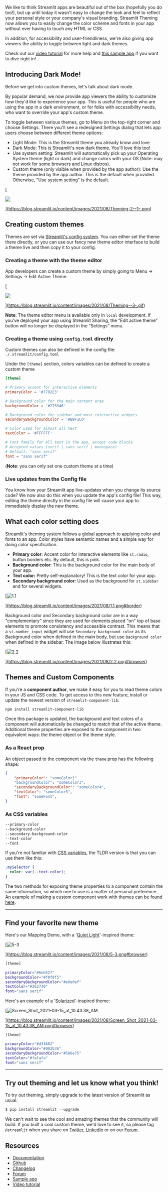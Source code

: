 We like to think Streamlit apps are beautiful out of the box (hopefully you do too!), but up until today it wasn't easy to change the look and feel to reflect your personal style or your company's visual branding. Streamlit Theming now allows you to easily change the color scheme and fonts in your app without ever having to touch any HTML or CSS.

In addition, for accessibility and user-friendliness, we're also giving app viewers the ability to toggle between light and dark themes.

Check out our [video tutorial](https://www.youtube.com/watch?v=Mz12mlwzbVU&ref=blog.streamlit.io) for more help and [this sample app](https://share.streamlit.io/streamlit/theming-showcase-blue/main?ref=blog.streamlit.io) if you want to dive right in!

## Introducing Dark Mode!

Before we get into custom themes, let's talk about dark mode.

By popular demand, we now provide app viewers the ability to customize how they'd like to experience your app. This is useful for people who are using the app in a dark environment, or for folks with accessibility needs, who want to override your app's custom theme.

To toggle between various themes, go to Menu on the top-right corner and choose Settings. There you'll see a redesigned Settings dialog that lets app users choose between different theme options:

-   Light Mode: This is the Streamlit theme you already know and love
-   Dark Mode: This is Streamlit's new dark theme. You'll love this too!
-   Use system setting: Streamlit will automatically pick up your Operating System theme (light or dark) and change colors with your OS (Note: may not work for some browsers and Linux distros).
-   Custom theme (only visible when provided by the app author): Use the theme provided by the app author. This is the default when provided. Otherwise, "Use system setting" is the default.

[

![](https://blog.streamlit.io/content/images/2021/08/Theming-2--1-.png)



](https://blog.streamlit.io/content/images/2021/08/Theming-2--1-.png)

## Creating custom themes

Themes are set via [Streamlit's config system](https://docs.streamlit.io/en/stable/streamlit_configuration.html?ref=blog.streamlit.io#set-configuration-options). You can either set the theme there directly, or you can use our fancy new theme editor interface to build a theme live and then copy it to your config.

### Creating a theme with the theme editor

App developers can create a custom theme by simply going to Menu → Settings → Edit Active Theme.

[

![](https://blog.streamlit.io/content/images/2021/08/Theming--3-.gif)



](https://blog.streamlit.io/content/images/2021/08/Theming--3-.gif)

**Note**: The theme editor menu is available only in `local` development. If you’ve deployed your app using Streamlit Sharing, the “Edit active theme” button will no longer be displayed in the “Settings” menu.

### Creating a theme using `config.toml` directly

Custom themes can also be defined in the config file: `./.streamlit/config.toml`

Under the `[theme]` section, colors variables can be defined to create a custom theme

```toml
[theme]

# Primary accent for interactive elements
primaryColor = '#7792E3'

# Background color for the main content area
backgroundColor = '#273346'

# Background color for sidebar and most interactive widgets
secondaryBackgroundColor = '#B9F1C0'

# Color used for almost all text
textColor = '#FFFFFF'

# Font family for all text in the app, except code blocks
# Accepted values (serif | sans serif | monospace) 
# Default: "sans serif"
font = "sans serif"
```

(**Note**: you can only set one custom theme at a time)

### Live updates from the Config file

You know how your Streamlit app live-updates when you change its source code? We now also do this when you update the app's config file! This way, editing the theme directly in the config file will cause your app to immediately display the new theme.

## What each color setting does

Streamlit's theming system follows a global approach to applying color and fonts to an app. Color styles have semantic names and a simple way for doing color specification.

-   **Primary color**: Accent color for interactive elements like `st.radio`, button borders etc. By default, this is pink.
-   **Background color**: This is the background color for the main body of your app.
-   **Text color:** Pretty self-explanatory! This is the text color for your app.
-   **Secondary background color:** Used as the background for `st.sidebar` and for several widgets.

[](https://blog.streamlit.io/content/images/2021/08/1.1.png#border)

[![1.1](https://blog.streamlit.io/content/images/2021/08/1.1.png#border)

](https://blog.streamlit.io/content/images/2021/08/1.1.png#border)

Background color and Secondary background color are in a way "complementary" since they are used for elements placed "on" top of base elements to promote consistency and accessible contrast. This means that a `st.number_input` widget will use `Secondary background color` as its Background color when defined in the main body, but use `Background color` when defined in the sidebar. The image below illustrates this:

[](https://blog.streamlit.io/content/images/2021/08/2.2.png#browser)

[![2.2](https://blog.streamlit.io/content/images/2021/08/2.2.png#browser)

](https://blog.streamlit.io/content/images/2021/08/2.2.png#browser)

## Themes and Custom Components

If you're a **component author**, we make it easy for you to read theme colors in your JS and CSS code. To get access to this new feature, install or update the newest version of `streamlit-component-lib`.

```bash
npm install streamlit-component-lib
```

Once this package is updated, the background and text colors of a component will automatically be changed to match that of the active theme. Additional theme properties are exposed to the component in two equivalent ways: the theme object or the theme style.

### As a React prop

An object passed to the component via the `theme` prop has the following shape:

```json
{
    "primaryColor": "someColor1"
    "backgroundColor": "someColor3",
    "secondaryBackgroundColor": "someColor4",
    "textColor": "someColor5",
    "font": "someFont",
}
```

### As CSS variables

```css
--primary-color
--background-color
--secondary-background-color
--text-color
--font
```

If you're not familiar with [CSS variables](https://developer.mozilla.org/en-US/docs/Web/CSS/Using_CSS_custom_properties?ref=blog.streamlit.io), the TLDR version is that you can use them like this:

```css
.mySelector {
  color: var(--text-color);
}
```

The two methods for exposing theme properties to a component contain the same information, so which one to use is a matter of personal preference. An example of making a custom component work with themes can be found [here](https://github.com/streamlit/component-template/blob/bc6e70905beb8f9a178fc811603cc65b637bc38d/template/my_component/frontend/src/MyComponent.tsx?ref=blog.streamlit.io#L33).

___

## Find your favorite new theme

Here's our Mapping Demo, with a '[Quiet Light](https://onecrayon.com/products/quiet-light/?ref=blog.streamlit.io)'-inspired theme:

[](https://blog.streamlit.io/content/images/2021/08/5-3.png#browser)

[![5-3](https://blog.streamlit.io/content/images/2021/08/5-3.png#browser)

](https://blog.streamlit.io/content/images/2021/08/5-3.png#browser)

```bash
[theme]

primaryColor="#6eb52f"
backgroundColor="#f0f0f5"
secondaryBackgroundColor="#e0e0ef"
textColor="#262730"
font="sans serif"
```

Here's an example of a '[Solarized](https://en.wikipedia.org/wiki/Solarized_(color_scheme)?ref=blog.streamlit.io#Gallery)'-inspired theme:

[](https://blog.streamlit.io/content/images/2021/08/Screen_Shot_2021-03-15_at_10.43.38_AM.png#browser)

[![Screen_Shot_2021-03-15_at_10.43.38_AM](https://blog.streamlit.io/content/images/2021/08/Screen_Shot_2021-03-15_at_10.43.38_AM.png#browser)

](https://blog.streamlit.io/content/images/2021/08/Screen_Shot_2021-03-15_at_10.43.38_AM.png#browser)

```bash
[theme]

primaryColor="#d33682"
backgroundColor="#002b36"
secondaryBackgroundColor="#586e75"
textColor="#fafafa"
font="sans serif"

```

___

## Try out theming and let us know what you think!

To try out theming, simply upgrade to the latest version of Streamlit as usual:

```python
$ pip install streamlit --upgrade
```

We can't wait to see the cool and amazing themes that the community will build. If you built a cool custom theme, we'd love to see it, so please tag `@streamlit` when you share on [Twitter](https://twitter.com/streamlit?ref=blog.streamlit.io), [LinkedIn](https://www.linkedin.com/company/streamlit/?ref=blog.streamlit.io) or on our [Forum](https://discuss.streamlit.io/?ref=blog.streamlit.io).

## Resources

-   [Documentation](https://docs.streamlit.io/en/stable/main_concepts.html?ref=blog.streamlit.io#themes)
-   [Github](https://github.com/streamlit/?ref=blog.streamlit.io)
-   [Changelog](https://docs.streamlit.io/en/0.79.0/changelog.html?ref=blog.streamlit.io)
-   [Forum](https://discuss.streamlit.io/?ref=blog.streamlit.io)
-   [Sample app](https://share.streamlit.io/streamlit/theming-showcase-blue/main?ref=blog.streamlit.io)
-   [Video tutorial](https://www.youtube.com/watch?v=Mz12mlwzbVU&ref=blog.streamlit.io)